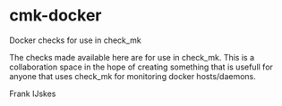 # cmk-docker
Docker checks for use in check_mk

The checks made available here are for use in check_mk. This is a collaboration space in the hope of creating something that is usefull for anyone that uses check_mk for monitoring docker hosts/daemons.

Frank IJskes
